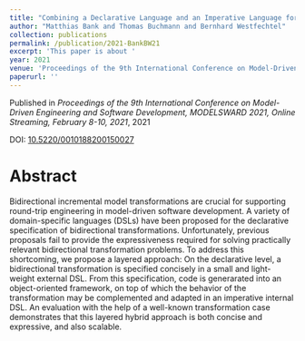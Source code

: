```yaml
---
title: "Combining a Declarative Language and an Imperative Language for Bidirectional Incremental Model Transformations"
author: "Matthias Bank and Thomas Buchmann and Bernhard Westfechtel"
collection: publications
permalink: /publication/2021-BankBW21
excerpt: 'This paper is about '
year: 2021
venue: 'Proceedings of the 9th International Conference on Model-Driven Engineering and Software Development, MODELSWARD 2021, Online Streaming, February 8-10, 2021'
paperurl: ''
---
```


Published in *Proceedings of the 9th International Conference on Model-Driven Engineering and Software Development, MODELSWARD 2021, Online Streaming, February 8-10, 2021*, 2021

DOI: [10.5220/0010188200150027](https://doi.org/10.5220/0010188200150027)

Abstract
=====

Bidirectional incremental model transformations are crucial for supporting round-trip engineering in model-driven software development. A variety of domain-specific languages (DSLs) have been proposed for the declarative specification of bidirectional transformations. Unfortunately, previous proposals fail to provide the expressiveness required for solving practically relevant bidirectional transformation problems. To address this shortcoming, we propose a layered approach: On the declarative level, a bidirectional transformation is specified concisely in a small and light-weight external DSL. From this specification, code is generarated into an object-oriented framework, on top of which the behavior of the transformation may be complemented and adapted in an imperative internal DSL. An evaluation with the help of a well-known transformation case demonstrates that this layered hybrid approach is both concise and expressive, and also scalable.